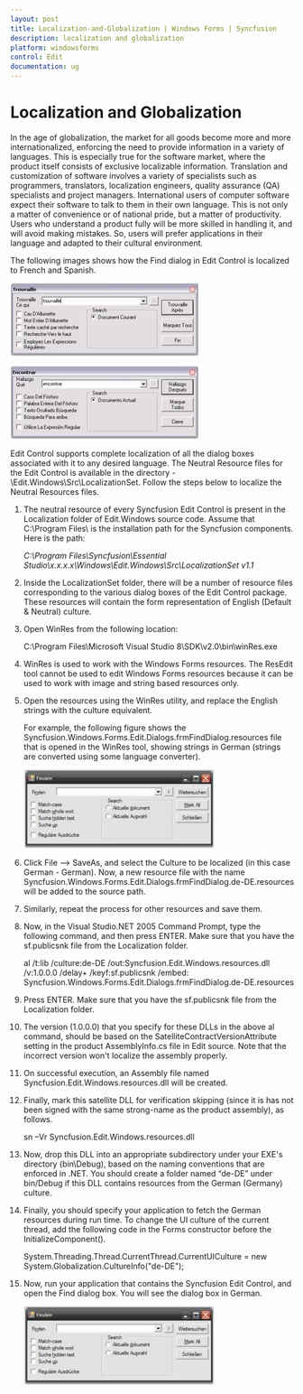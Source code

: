 ```yaml
---
layout: post
title: Localization-and-Globalization | Windows Forms | Syncfusion
description: localization and globalization
platform: windowsforms
control: Edit
documentation: ug
---
```


# Localization and Globalization

In the age of globalization, the market for all goods become more and more internationalized, enforcing the need to provide information in a variety of languages. This is especially true for the software market, where the product itself consists of exclusive localizable information. Translation and customization of software involves a variety of specialists such as programmers, translators, localization engineers, quality assurance (QA) specialists and project managers. International users of computer software expect their software to talk to them in their own language. This is not only a matter of convenience or of national pride, but a matter of productivity. Users who understand a product fully will be more skilled in handling it, and will avoid making mistakes. So, users will prefer applications in their language and adapted to their cultural environment.

The following images shows how the Find dialog in Edit Control is localized to French and Spanish.



![](Localization-and-Globalization_images/Localization-and-Globalization_img1.jpeg)



![](Localization-and-Globalization_images/Localization-and-Globalization_img2.jpeg)




Edit Control supports complete localization of all the dialog boxes associated with it to any desired language. The Neutral Resource files for the Edit Control is available in the directory - \Edit.Windows\Src\LocalizationSet. Follow the steps below to localize the Neutral Resources files.



1. The neutral resource of every Syncfusion Edit Control is present in the Localization folder of Edit.Windows source code. Assume that C:\Program Files\ is the installation path for the Syncfusion components. Here is the path:
   
   _C:\Program Files\Syncfusion\Essential Studio\x.x.x.x\Windows\Edit.Windows\Src\LocalizationSet v1.1_



2. Inside the LocalizationSet folder, there will be a number of resource files corresponding to the various dialog boxes of the Edit Control package. These resources will contain the form representation of English (Default & Neutral) culture.



3. Open WinRes from the following location:
   
   C:\Program Files\Microsoft Visual Studio 8\SDK\v2.0\bin\winRes.exe



4. WinRes is used to work with the Windows Forms resources. The ResEdit tool cannot be used to edit Windows Forms resources because it can be used to work with image and string based resources only.



5. Open the resources using the WinRes utility, and replace the English strings with the culture equivalent.
   
   For example, the following figure shows the Syncfusion.Windows.Forms.Edit.Dialogs.frmFindDialog.resources file that is opened in the WinRes tool, showing strings in German (strings are converted using some language converter).
   
   ![](Localization-and-Globalization_images/Localization-and-Globalization_img3.jpeg)




6. Click File --> SaveAs, and select the Culture to be localized (in this case German - German). Now, a new resource file with the name Syncfusion.Windows.Forms.Edit.Dialogs.frmFindDialog.de-DE.resources will be added to the source path.



7. Similarly, repeat the process for other resources and save them.



8. Now, in the Visual Studio.NET 2005 Command Prompt, type the following command, and then press ENTER. Make sure that you have the sf.publicsnk file from the Localization folder.
   
   al /t:lib /culture:de-DE /out:Syncfusion.Edit.Windows.resources.dll /v:1.0.0.0 /delay+ /keyf:sf.publicsnk /embed: Syncfusion.Windows.Forms.Edit.Dialogs.frmFindDialog.de-DE.resources



9. Press ENTER. Make sure that you have the sf.publicsnk file from the Localization folder.



10. The version (1.0.0.0) that you specify for these DLLs in the above al command, should be based on the SatelliteContractVersionAttribute setting in the product AssemblyInfo.cs file in Edit source. Note that the incorrect version won't localize the assembly properly.



11. On successful execution, an Assembly file named Syncfusion.Edit.Windows.resources.dll will be created.



12. Finally, mark this satellite DLL for verification skipping (since it is has not been signed with the same strong-name as the product assembly), as follows.



    sn –Vr Syncfusion.Edit.Windows.resources.dll



13. Now, drop this DLL into an appropriate subdirectory under your EXE's directory (bin\Debug\), based on the naming conventions that are enforced in .NET. You should create a folder named “de-DE” under bin/Debug if this DLL contains resources from the German (Germany) culture.



14. Finally, you should specify your application to fetch the German resources during run time. To change the UI culture of the current thread, add the following code in the Forms constructor before the InitializeComponent().



    System.Threading.Thread.CurrentThread.CurrentUICulture = new System.Globalization.CultureInfo("de-DE"); 



15. Now, run your application that contains the Syncfusion Edit Control, and open the Find dialog box. You will see the dialog box in German.



    ![](Localization-and-Globalization_images/Localization-and-Globalization_img4.jpeg)




